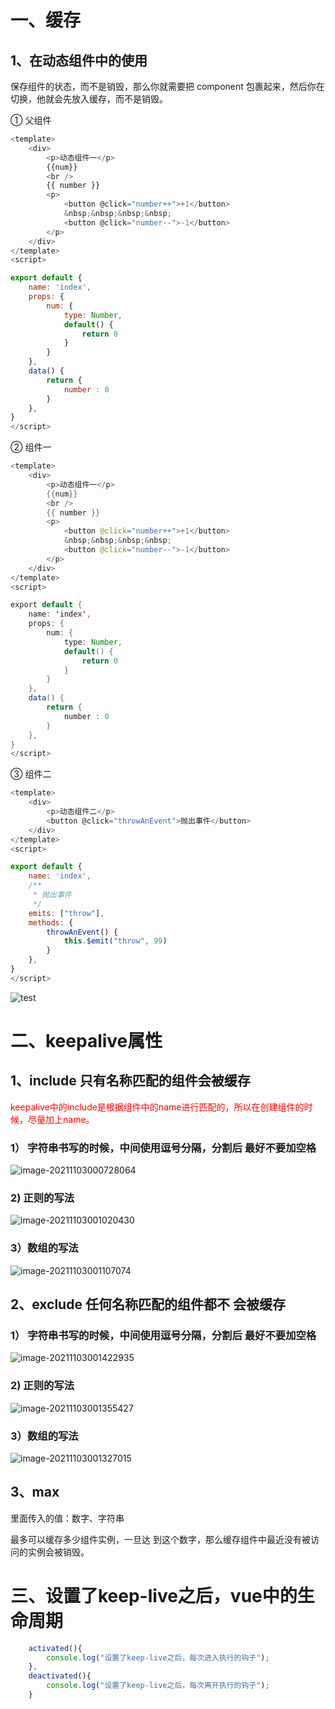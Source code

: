 # 一、缓存

## 1、在动态组件中的使用

保存组件的状态，而不是销毁，那么你就需要把 component 包裹起来，然后你在切换，他就会先放入缓存，而不是销毁。

① 父组件

```javascript
<template>
    <div>
        <p>动态组件一</p>
        {{num}}
        <br />
        {{ number }}
        <p>
            <button @click="number++">+1</button>
            &nbsp;&nbsp;&nbsp;&nbsp;
            <button @click="number--">-1</button>
        </p>
    </div>
</template>
<script>

export default {
    name: 'index',
    props: {
        num: {
            type: Number,
            default() {
                return 0
            }
        }
    },
    data() {
        return {
            number : 0
        }
    },
}
</script>
```

② 组件一

```java
<template>
    <div>
        <p>动态组件一</p>
        {{num}}
        <br />
        {{ number }}
        <p>
            <button @click="number++">+1</button>
            &nbsp;&nbsp;&nbsp;&nbsp;
            <button @click="number--">-1</button>
        </p>
    </div>
</template>
<script>

export default {
    name: 'index',
    props: {
        num: {
            type: Number,
            default() {
                return 0
            }
        }
    },
    data() {
        return {
            number : 0
        }
    },
}
</script>
```

③ 组件二

```javascript
<template>
    <div>
        <p>动态组件二</p>
        <button @click="throwAnEvent">抛出事件</button>
    </div>
</template>
<script>

export default {
    name: 'index',
    /**
     * 抛出事件
     */
    emits: ["throw"],
    methods: {
        throwAnEvent() {
            this.$emit("throw", 99)
        }
    },
}
</script>
```

 ![test](https://gitee.com/Green_chicken/picture/raw/master/test.gif)

# 二、keepalive属性

## 1、include 只有名称匹配的组件会被缓存

<font color=red>keepalive中的include是根据组件中的name进行匹配的，所以在创建组件的时候，尽量加上name。</font>

### 1） 字符串书写的时候，中间使用逗号分隔，分割后 最好不要加空格

 ![image-20211103000728064](https://cdn.jsdelivr.net/gh/Not-have/picture/202203260259610.png)

### 2) 正则的写法

 ![image-20211103001020430](https://cdn.jsdelivr.net/gh/Not-have/picture/202203260259898.png)

### 3）数组的写法

 ![image-20211103001107074](https://cdn.jsdelivr.net/gh/Not-have/picture/202203260300943.png)

## 2、exclude 任何名称匹配的组件都不 会被缓存

### 1） 字符串书写的时候，中间使用逗号分隔，分割后 最好不要加空格

 ![image-20211103001422935](https://cdn.jsdelivr.net/gh/Not-have/picture/202203260300098.png)

### 2) 正则的写法

 ![image-20211103001355427](https://cdn.jsdelivr.net/gh/Not-have/picture/202203260300775.png)

### 3）数组的写法

  ![image-20211103001327015](https://cdn.jsdelivr.net/gh/Not-have/picture/202203260301296.png)

## 3、max

里面传入的值：数字、字符串

最多可以缓存多少组件实例，一旦达 到这个数字，那么缓存组件中最近没有被访问的实例会被销毁。

# 三、设置了keep-live之后，vue中的生命周期

```javascript
    activated(){
        console.log("设置了keep-live之后，每次进入执行的钩子");
    },
    deactivated(){
        console.log("设置了keep-live之后，每次离开执行的钩子");
    }
```

